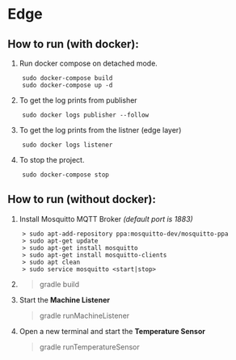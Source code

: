 # Edge 
## How to run (with docker): 
1. Run docker compose on detached mode.
```
    sudo docker-compose build 
    sudo docker-compose up -d
```
2. To get the log prints from publisher
```
    sudo docker logs publisher --follow
``` 
3. To get the log prints from the listner (edge layer)
```
    sudo docker logs listener
```
4. To stop the project. 
```
    sudo docker-compose stop
```

## How to run (without docker):

1. Install Mosquitto MQTT Broker *(default port is 1883)*
```
    > sudo apt-add-repository ppa:mosquitto-dev/mosquitto-ppa
    > sudo apt-get update
    > sudo apt-get install mosquitto
    > sudo apt-get install mosquitto-clients
    > sudo apt clean
    > sudo service mosquitto <start|stop> 
```
2. > gradle build
3. Start the **Machine Listener**
    > gradle runMachineListener
4. Open a new terminal and start the **Temperature Sensor**
    > gradle runTemperatureSensor